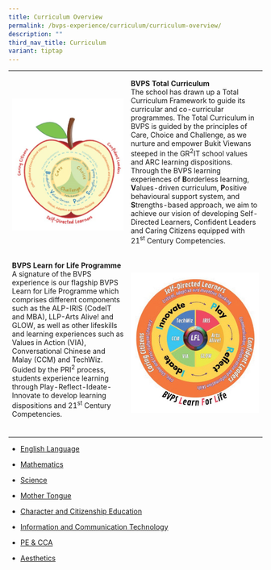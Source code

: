 ```yaml
---
title: Curriculum Overview
permalink: /bvps-experience/curriculum/curriculum-overview/
description: ""
third_nav_title: Curriculum
variant: tiptap
---
```

<table style="minWidth: 50px">
<colgroup>
<col>
<col>
</colgroup>
<tbody>
<tr>
<td rowspan="1" colspan="1">
<p></p>
<div class="isomer-image-wrapper">
<img style="width: 100%" height="auto" width="100%" alt="" src="/images/BVPS Experience/Curriculum/Total_Curriculum.jpg">
</div>
</td>
<td rowspan="1" colspan="1">
<p><strong>BVPS Total Curriculum</strong>
<br>The school has drawn up a Total Curriculum Framework to guide its curricular
and co-curricular programmes. The Total Curriculum in BVPS is guided by
the principles of Care, Choice and Challenge, as we nurture and empower
Bukit Viewans steeped in the GR<sup>2</sup>IT school values and ARC learning
dispositions. Through the BVPS learning experiences of <strong>B</strong>orderless
learning, <strong>V</strong>alues-driven curriculum, <strong>P</strong>ositive
behavioural support system, and <strong>S</strong>trengths-based approach,
we aim to achieve our vision of developing Self-Directed Learners, Confident
Leaders and Caring Citizens equipped with 21<sup>st</sup> Century Competencies.</p>
</td>
</tr>
<tr>
<td rowspan="1" colspan="1">
<p><strong>BVPS Learn for Life Programme</strong>
<br>A signature of the BVPS experience is our flagship BVPS Learn for Life
Programme which comprises different components such as the ALP-IRIS (CodeIT
and MBA), LLP-Arts Alive! and GLOW, as well as other lifeskills and learning
experiences such as Values in Action (VIA), Conversational Chinese and
Malay (CCM) and TechWiz. Guided by the PRI<sup>2</sup> process, students
experience learning through Play-Reflect-Ideate-Innovate to develop learning
dispositions and 21<sup>st</sup> Century Competencies.</p>
</td>
<td rowspan="1" colspan="1">
<p></p>
<div class="isomer-image-wrapper">
<img style="width: 100%" height="auto" width="100%" alt="" src="/images/BVPS Experience/Curriculum/Learn_for_Life.jpg">
</div>
</td>
</tr>
<tr>
<td rowspan="1" colspan="1">
<p></p>
</td>
<td rowspan="1" colspan="1">
<p></p>
</td>
</tr>
</tbody>
</table>
<ul data-tight="true" class="tight">
<li>
<p><a href="/bvps-experience/curriculum/english" rel="noopener noreferrer nofollow" target="_blank">English Language</a>
</p>
</li>
<li>
<p><a href="/bvps-experience/curriculum/maths" rel="noopener noreferrer nofollow" target="_blank">Mathematics</a>
</p>
</li>
<li>
<p><a href="/bvps-experience/curriculum/sci/" rel="noopener noreferrer nofollow" target="_blank">Science</a>
</p>
</li>
<li>
<p><a href="/bvps-experience/curriculum/mt/" rel="noopener noreferrer nofollow" target="_blank">Mother Tongue</a>
</p>
</li>
<li>
<p><a href="/bvps-experience/curriculum/cce/" rel="noopener noreferrer nofollow" target="_blank">Character and Citizenship Education</a>
</p>
</li>
<li>
<p><a href="/bvps-experience/curriculum/ict/" rel="noopener noreferrer nofollow" target="_blank">Information and Communication Technology</a>
</p>
</li>
<li>
<p><a href="/bvps-experience/curriculum/pe" rel="noopener noreferrer nofollow" target="_blank">PE &amp; CCA</a>
</p>
</li>
<li>
<p><a href="/bvps-experience/curriculum/aesthetics/" rel="noopener noreferrer nofollow" target="_blank">Aesthetics</a>
</p>
</li>
</ul>
<p></p>